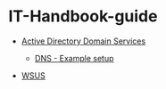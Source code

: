 # IT-Handbook-guide

* [Active Directory Domain Services](https://drive.google.com/open?id=1rKO8IuN05d1A61dkMv1PZAmMvuTAqQqYONJ4NQopg1M)
    - [DNS - Example setup](https://docs.google.com/document/d/1rKO8IuN05d1A61dkMv1PZAmMvuTAqQqYONJ4NQopg1M/edit#heading=h.vs1ie4rk8dmn)
  
* [WSUS](https://drive.google.com/open?id=1JRByXOwB0qKXjh2qwyq-ob33PsbK9o3wrIe7l60WoTU)
